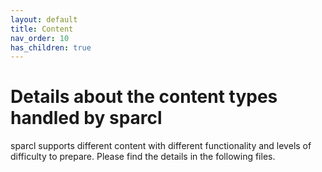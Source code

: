 ```yaml
---
layout: default
title: Content
nav_order: 10
has_children: true
---
```


# Details about the content types handled by sparcl

sparcl supports different content with different functionality and levels of difficulty to prepare. Please find the details in the following files.
